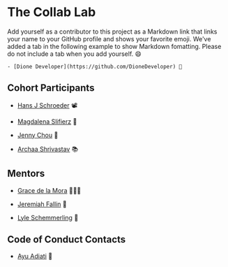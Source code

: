 # The Collab Lab

Add yourself as a contributor to this project as a Markdown link that links your name to your GitHub profile and shows your favorite emoji. We've added a tab in the following example to show Markdown fomatting. Please do not include a tab when you add yourself. 😄

    - [Dione Developer](https://github.com/DioneDeveloper) 💅

## Cohort Participants

- [Hans J Schroeder](https://github.com/hajschroeder) 📽

- [Magdalena Slifierz](https://github.com/MagdaSlifierz) :honeybee:

- [Jenny Chou](https://github.com/codecaviette) :partying_face:

- [Archaa Shrivastav](https://github.com/avinashi10) 📚

## Mentors

- [Grace de la Mora](https://github.com/thetrend) 🧙🏼‍♀️

- [Jeremiah Fallin](https://github.com/jeremiahfallin) 🙈

- [Lyle Schemmerling](https://github.com/lyleschemmerling) 🐶

## Code of Conduct Contacts

- [Ayu Adiati](https://github.com/adiati98) 🤩
